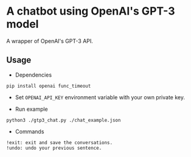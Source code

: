 # A chatbot using OpenAI's GPT-3 model

A wrapper of OpenAI's GPT-3 API.

## Usage
+ Dependencies
```
pip install openai func_timeout
```

+ Set `OPENAI_API_KEY` environment variable with your own private key.

+ Run example
```
python3 ./gtp3_chat.py ./chat_example.json
```

+ Commands
```
!exit: exit and save the conversations.
!undo: undo your previous sentence.
```